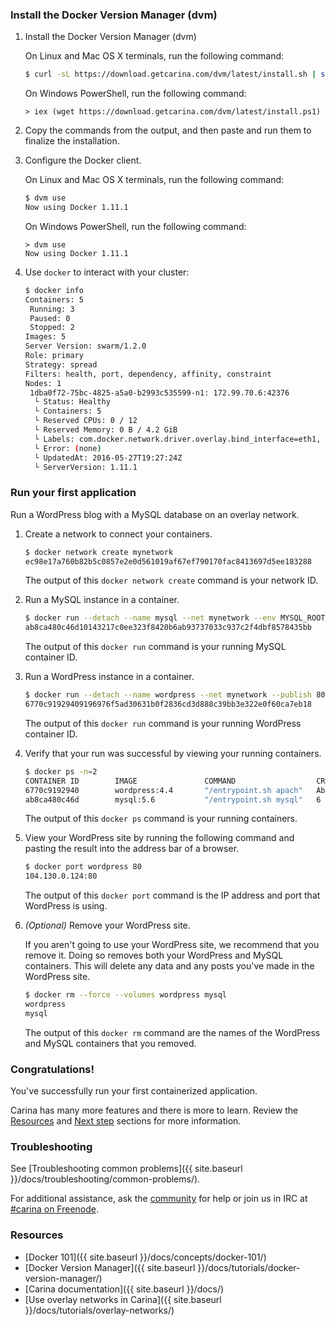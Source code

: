 ### Install the Docker Version Manager (dvm)

1. Install the Docker Version Manager (dvm)

    On Linux and Mac OS X terminals, run the following command:

    ```bash
    $ curl -sL https://download.getcarina.com/dvm/latest/install.sh | sh
    ```

    On Windows PowerShell, run the following command:

    ```
    > iex (wget https://download.getcarina.com/dvm/latest/install.ps1)
    ```

1. Copy the commands from the output, and then paste and run them to finalize the installation.

1. Configure the Docker client.

    On Linux and Mac OS X terminals, run the following command:

    ```bash
    $ dvm use
    Now using Docker 1.11.1
    ```

    On Windows PowerShell, run the following command:

    ```
    > dvm use
    Now using Docker 1.11.1
    ```

1. Use `docker` to interact with your cluster:

    ```bash
    $ docker info
    Containers: 5
     Running: 3
     Paused: 0
     Stopped: 2
    Images: 5
    Server Version: swarm/1.2.0
    Role: primary
    Strategy: spread
    Filters: health, port, dependency, affinity, constraint
    Nodes: 1
     1dba0f72-75bc-4825-a5a0-b2993c535599-n1: 172.99.70.6:42376
      └ Status: Healthy
      └ Containers: 5
      └ Reserved CPUs: 0 / 12
      └ Reserved Memory: 0 B / 4.2 GiB
      └ Labels: com.docker.network.driver.overlay.bind_interface=eth1, executiondriver=, kernelversion=3.18.21-2-rackos, operatingsystem=Debian GNU/Linux 7 (wheezy) (containerized), storagedriver=aufs
      └ Error: (none)
      └ UpdatedAt: 2016-05-27T19:27:24Z
      └ ServerVersion: 1.11.1    
    ```

### Run your first application

Run a WordPress blog with a MySQL database on an overlay network.

1. Create a network to connect your containers.

    ```bash
    $ docker network create mynetwork
    ec98e17a760b82b5c0857e2e0d561019af67ef790170fac8413697d5ee183288
    ```

    The output of this `docker network create` command is your network ID.

1. Run a MySQL instance in a container.

    ```bash
    $ docker run --detach --name mysql --net mynetwork --env MYSQL_ROOT_PASSWORD=my-root-pw mysql:5.6
    ab8ca480c46d10143217c0ee323f8420b6ab93737033c937c2f4dbf8578435bb
    ```

    The output of this `docker run` command is your running MySQL container ID.

1. Run a WordPress instance in a container.

    ```bash
    $ docker run --detach --name wordpress --net mynetwork --publish 80:80 --env WORDPRESS_DB_HOST=mysql --env WORDPRESS_DB_PASSWORD=my-root-pw wordpress:4.4
    6770c91929409196976f5ad30631b0f2836cd3d888c39bb3e322e0f60ca7eb18
    ```

    The output of this `docker run` command is your running WordPress container ID.

1. Verify that your run was successful by viewing your running containers.

    ```bash
    $ docker ps -n=2
    CONTAINER ID        IMAGE               COMMAND                  CREATED              STATUS              PORTS                        NAMES
    6770c9192940        wordpress:4.4       "/entrypoint.sh apach"   About a minute ago   Up About a minute   104.130.0.124:80->80/tcp   57d513b9-ed36-487d-8415-4ac65b6d41a8-n1/wordpress
    ab8ca480c46d        mysql:5.6           "/entrypoint.sh mysql"   6 minutes ago        Up 6 minutes        3306/tcp                     57d513b9-ed36-487d-8415-4ac65b6d41a8-n1/mysql,57d513b9-ed36-487d-8415-4ac65b6d41a8-n1/wordpress/mysql
    ```

    The output of this `docker ps` command is your running containers.

1. View your WordPress site by running the following command and pasting the result into the address bar of a browser.

    ```bash
    $ docker port wordpress 80
    104.130.0.124:80
    ```

    The output of this `docker port` command is the IP address and port that WordPress is using.

1. *(Optional)* Remove your WordPress site.

    If you aren't going to use your WordPress site, we recommend that you remove it. Doing so removes both your WordPress and MySQL containers. This will delete any data and any posts you've made in the WordPress site.

    ```bash
    $ docker rm --force --volumes wordpress mysql
    wordpress
    mysql
    ```

    The output of this `docker rm` command are the names of the WordPress and MySQL containers that you removed.

### Congratulations!

You've successfully run your first containerized application.

Carina has many more features and there is more to learn. Review the [Resources](#resources) and [Next step](#next-step) sections for more information.

### Troubleshooting

See [Troubleshooting common problems]({{ site.baseurl }}/docs/troubleshooting/common-problems/).

For additional assistance, ask the [community](https://community.getcarina.com/) for help or join us in IRC at [#carina on Freenode](http://webchat.freenode.net/?channels=carina).

### Resources

* [Docker 101]({{ site.baseurl }}/docs/concepts/docker-101/)
* [Docker Version Manager]({{ site.baseurl }}/docs/tutorials/docker-version-manager/)
* [Carina documentation]({{ site.baseurl }}/docs/)
* [Use overlay networks in Carina]({{ site.baseurl }}/docs/tutorials/overlay-networks/)
